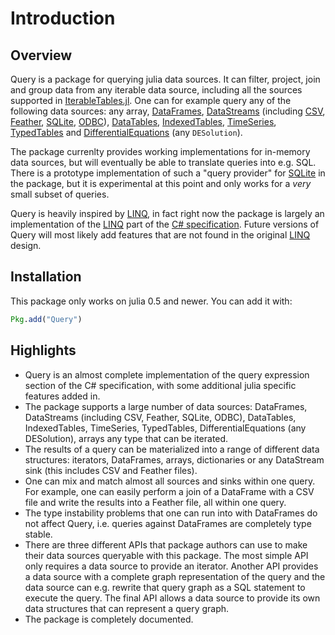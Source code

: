 # Introduction

## Overview

Query is a package for querying julia data sources. It can filter, project, join and group data from any iterable data source, including all the sources supported in [IterableTables.jl](https://github.com/davidanthoff/IterableTables.jl). One can for example query any of the following data sources:
any array,
[DataFrames](https://github.com/JuliaStats/DataFrames.jl),
[DataStreams](https://github.com/JuliaData/DataStreams.jl)
(including [CSV](https://github.com/JuliaData/CSV.jl),
[Feather](https://github.com/JuliaStats/Feather.jl),
[SQLite](https://github.com/JuliaDB/SQLite.jl),
[ODBC](https://github.com/JuliaDB/ODBC.jl)),
[DataTables](https://github.com/JuliaData/DataTables.jl),
[IndexedTables](https://github.com/JuliaComputing/IndexedTables.jl),
[TimeSeries](https://github.com/JuliaStats/TimeSeries.jl),
[TypedTables](https://github.com/FugroRoames/TypedTables.jl) and
[DifferentialEquations](https://github.com/JuliaDiffEq/DifferentialEquations.jl) (any `DESolution`).

The package currenlty provides working implementations for in-memory data sources, but will eventually be able to translate queries into e.g. SQL. There is a prototype implementation of such a "query provider" for [SQLite](https://github.com/JuliaDB/SQLite.jl) in the package, but it is experimental at this point and only works for a *very* small subset of queries.

Query is heavily inspired by [LINQ](https://msdn.microsoft.com/en-us/library/bb397926.aspx), in fact right now the package is largely an implementation of the [LINQ](https://msdn.microsoft.com/en-us/library/bb397926.aspx) part of the [C# specification](https://msdn.microsoft.com/en-us/library/ms228593.aspx). Future versions of Query will most likely add features that are not found in the original [LINQ](https://msdn.microsoft.com/en-us/library/bb397926.aspx) design.

## Installation

This package only works on julia 0.5 and newer. You can add it with:
````julia
Pkg.add("Query")
````

## Highlights

- Query is an almost complete implementation of the query expression section of the C# specification, with some additional julia specific features added in.
- The package supports a large number of data sources: DataFrames, DataStreams (including CSV, Feather, SQLite, ODBC), DataTables, IndexedTables, TimeSeries, TypedTables, DifferentialEquations (any DESolution), arrays any type that can be iterated.
- The results of a query can be materialized into a range of different data structures: iterators, DataFrames, arrays, dictionaries or any DataStream sink (this includes CSV and Feather files).
- One can mix and match almost all sources and sinks within one query. For example, one can easily perform a join of a DataFrame with a CSV file and write the results into a Feather file, all within one query.
- The type instability problems that one can run into with DataFrames do not affect Query, i.e. queries against DataFrames are completely type stable.
- There are three different APIs that package authors can use to make their data sources queryable with this package. The most simple API only requires a data source to provide an iterator. Another API provides a data source with a complete graph representation of the query and the data source can e.g. rewrite that query graph as a SQL statement to execute the query. The final API allows a data source to provide its own data structures that can represent a query graph.
- The package is completely documented.
